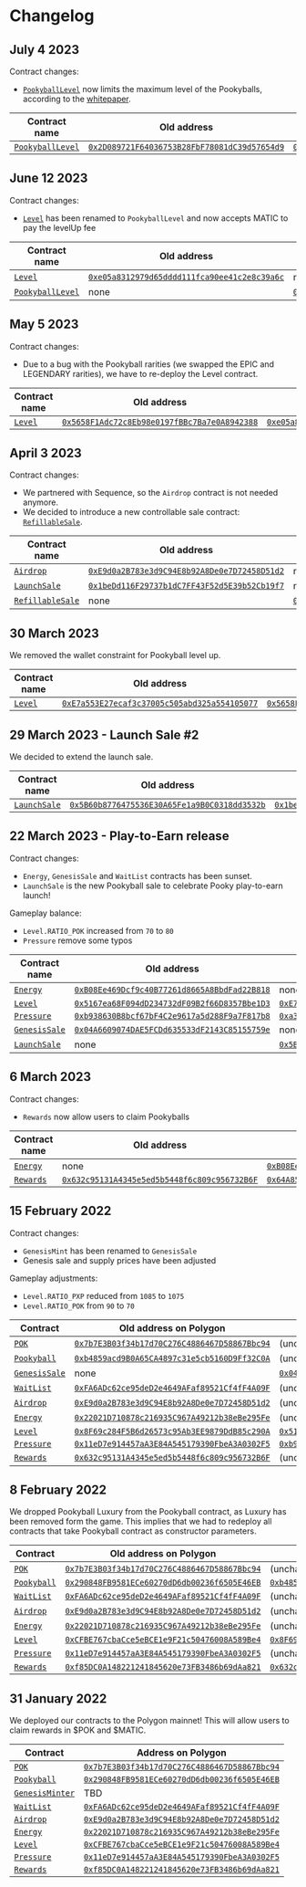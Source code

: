 # Changelog

## July 4 2023

Contract changes:

- [`PookyballLevel`](src/game/PookyballLevel.sol) now limits the maximum level of the Pookyballs, according to the [whitepaper](https://whitepaper.pooky.gg/pookyball-features/levelling-up).

| Contract name                                   | Old address                                                                                                                     | New address                                                                                                                     |
| ----------------------------------------------- | ------------------------------------------------------------------------------------------------------------------------------- | ------------------------------------------------------------------------------------------------------------------------------- |
| [`PookyballLevel`](src/game/PookyballLevel.sol) | [`0x2D089721F64036753B28FbF78081dC39d57654d9`](https://polygonscan.com/address/0x2D089721F64036753B28FbF78081dC39d57654d9#code) | [`0xeD494677cf1454ac962ECCA5940B2E787f3095Fc`](https://polygonscan.com/address/0xeD494677cf1454ac962ECCA5940B2E787f3095Fc#code) |

## June 12 2023

Contract changes:

- [`Level`](https://github.com/pooky-labs/smart-contracts/blob/519fd565f036802d6cec4ed18d18fc773f731979/src/game/Level.sol) has been renamed to `PookyballLevel` and now accepts MATIC to pay the levelUp fee

| Contract name                                                                                                             | Old address                                                                                                                     | New address                                                                                                                     |
| ------------------------------------------------------------------------------------------------------------------------- | ------------------------------------------------------------------------------------------------------------------------------- | ------------------------------------------------------------------------------------------------------------------------------- |
| [`Level`](https://github.com/pooky-labs/smart-contracts/blob/519fd565f036802d6cec4ed18d18fc773f731979/src/game/Level.sol) | [`0xe05a8312979d65dddd111fca90ee41c2e8c39a6c`](https://polygonscan.com/address/0xe05a8312979d65dddd111fca90ee41c2e8c39a6c#code) | none                                                                                                                            |
| [`PookyballLevel`](src/game/PookyballLevel.sol)                                                                           | none                                                                                                                            | [`0x2D089721F64036753B28FbF78081dC39d57654d9`](https://polygonscan.com/address/0x2D089721F64036753B28FbF78081dC39d57654d9#code) |

## May 5 2023

Contract changes:

- Due to a bug with the Pookyball rarities (we swapped the EPIC and LEGENDARY rarities), we have to re-deploy the Level contract.

| Contract name                                                                                                             | Old address                                                                                                                     | New address                                                                                                                     |
| ------------------------------------------------------------------------------------------------------------------------- | ------------------------------------------------------------------------------------------------------------------------------- | ------------------------------------------------------------------------------------------------------------------------------- |
| [`Level`](https://github.com/pooky-labs/smart-contracts/blob/519fd565f036802d6cec4ed18d18fc773f731979/src/game/Level.sol) | [`0x5658F1Adc72c8Eb98e0197fBBc7Ba7e0A8942388`](https://polygonscan.com/address/0x5658F1Adc72c8Eb98e0197fBBc7Ba7e0A8942388#code) | [`0xe05a8312979d65dddd111fca90ee41c2e8c39a6c`](https://polygonscan.com/address/0xe05a8312979d65dddd111fca90ee41c2e8c39a6c#code) |

## April 3 2023

Contract changes:

- We partnered with Sequence, so the `Airdrop` contract is not needed anymore.
- We decided to introduce a new controllable sale contract: [`RefillableSale`](contracts/mint/RefillableSale.sol).

| Contract name                                                                                                                                                                                                                         | Old address                                                                                                                     | New address                                                                                                                     |
| ------------------------------------------------------------------------------------------------------------------------------------------------------------------------------------------------------------------------------------- | ------------------------------------------------------------------------------------------------------------------------------- | ------------------------------------------------------------------------------------------------------------------------------- |
| [`Airdrop`](https://github.com/pooky-labs/smart-contracts/blob/c4910c271c78a0e49c7959a973aaeaeffe0107bd/https://github.com/pooky-labs/smart-contracts/blob/c4910c271c78a0e49c7959a973aaeaeffe0107bd/contracts/game/Airdrop.sol)       | [`0xE9d0a2B783e3d9C94E8b92A8De0e7D72458D51d2`](https://polygonscan.com/address/0xE9d0a2B783e3d9C94E8b92A8De0e7D72458D51d2#code) | none                                                                                                                            |
| [`LaunchSale`](https://github.com/pooky-labs/smart-contracts/blob/c4910c271c78a0e49c7959a973aaeaeffe0107bd/https://github.com/pooky-labs/smart-contracts/blob/c4910c271c78a0e49c7959a973aaeaeffe0107bd/contracts/mint/LaunchSale.sol) | [`0x1beDd116F29737b1dC7FF43F52d5E39b52Cb19f7`](https://polygonscan.com/address/0x1beDd116F29737b1dC7FF43F52d5E39b52Cb19f7#code) | none                                                                                                                            |
| [`RefillableSale`](contracts/mint/RefillableSale.sol)                                                                                                                                                                                 | none                                                                                                                            | [`0x57f48000b7573dd55963f15a1bf2490e43fee41c`](https://polygonscan.com/address/0x57f48000b7573dd55963f15a1bf2490e43fee41c#code) |

## 30 March 2023

We removed the wallet constraint for Pookyball level up.

| Contract name                                                                                                             | Old address                                                                                                                     | New address                                                                                                                     |
| ------------------------------------------------------------------------------------------------------------------------- | ------------------------------------------------------------------------------------------------------------------------------- | ------------------------------------------------------------------------------------------------------------------------------- |
| [`Level`](https://github.com/pooky-labs/smart-contracts/blob/519fd565f036802d6cec4ed18d18fc773f731979/src/game/Level.sol) | [`0xE7a553E27ecaf3c37005c505abd325a554105077`](https://polygonscan.com/address/0xE7a553E27ecaf3c37005c505abd325a554105077#code) | [`0x5658F1Adc72c8Eb98e0197fBBc7Ba7e0A8942388`](https://polygonscan.com/address/0x5658F1Adc72c8Eb98e0197fBBc7Ba7e0A8942388#code) |

## 29 March 2023 - Launch Sale #2

We decided to extend the launch sale.

| Contract name                                                                                                                             | Old address                                                                                                                     | New address                                                                                                                     |
| ----------------------------------------------------------------------------------------------------------------------------------------- | ------------------------------------------------------------------------------------------------------------------------------- | ------------------------------------------------------------------------------------------------------------------------------- |
| [`LaunchSale`](https://github.com/pooky-labs/smart-contracts/blob/c4910c271c78a0e49c7959a973aaeaeffe0107bd/contracts/mint/LaunchSale.sol) | [`0x5B60b8776475536E30A65Fe1a9B0C0318dd3532b`](https://polygonscan.com/address/0x5B60b8776475536E30A65Fe1a9B0C0318dd3532b#code) | [`0x1beDd116F29737b1dC7FF43F52d5E39b52Cb19f7`](https://polygonscan.com/address/0x1beDd116F29737b1dC7FF43F52d5E39b52Cb19f7#code) |

## 22 March 2023 - Play-to-Earn release

Contract changes:

- `Energy`, `GenesisSale` and `WaitList` contracts has been sunset.
- `LaunchSale` is the new Pookyball sale to celebrate Pooky play-to-earn launch!

Gameplay balance:

- `Level.RATIO_POK` increased from `70` to `80`
- `Pressure` remove some typos

| Contract name                                                                                                                               | Old address                                                                                                                     | New address                                                                                                                     |
| ------------------------------------------------------------------------------------------------------------------------------------------- | ------------------------------------------------------------------------------------------------------------------------------- | ------------------------------------------------------------------------------------------------------------------------------- |
| [`Energy`](https://github.com/pooky-labs/smart-contracts/blob/6fd0efb6f866b4b40049befd225872a335b44476/contracts/game/Energy.sol)           | [`0xB08Ee469Dcf9c40B77261d8665A8BbdFad22B818`](https://polygonscan.com/address/0xB08Ee469Dcf9c40B77261d8665A8BbdFad22B818#code) | none                                                                                                                            |
| [`Level`](https://github.com/pooky-labs/smart-contracts/blob/519fd565f036802d6cec4ed18d18fc773f731979/src/game/Level.soll)                  | [`0x5167ea68F094dD234732dF09B2f66D8357Bbe1D3`](https://polygonscan.com/address/0x5167ea68F094dD234732dF09B2f66D8357Bbe1D3#code) | [`0xE7a553E27ecaf3c37005c505abd325a554105077`](https://polygonscan.com/address/0xE7a553E27ecaf3c37005c505abd325a554105077#code) |
| [`Pressure`](contracts/game/Pressure.sol)                                                                                                   | [`0xb938630B8bcf67bF4C2e9617a5d288F9a7F817b8`](https://polygonscan.com/address/0xb938630B8bcf67bF4C2e9617a5d288F9a7F817b8#code) | [`0xa34223AD4d42CB041056287784FE1F91a7e5b21A`](https://polygonscan.com/address/0xa34223AD4d42CB041056287784FE1F91a7e5b21A#code) |
| [`GenesisSale`](https://github.com/pooky-labs/smart-contracts/blob/08e1b5cc855e319ae376a1499183561eceae37b7/contracts/mint/GenesisSale.sol) | [`0x04A6609074DAE5FCDd635533dF2143C85155759e`](https://polygonscan.com/address/0x04A6609074DAE5FCDd635533dF2143C85155759e#code) | none                                                                                                                            |
| [`LaunchSale`](https://github.com/pooky-labs/smart-contracts/blob/c4910c271c78a0e49c7959a973aaeaeffe0107bd/contracts/mint/LaunchSale.sol)   | none                                                                                                                            | [`0x5B60b8776475536E30A65Fe1a9B0C0318dd3532b`](https://polygonscan.com/address/0x5B60b8776475536E30A65Fe1a9B0C0318dd3532b#code) |

## 6 March 2023

Contract changes:

- `Rewards` now allow users to claim Pookyballs

| Contract name                                                                                                                     | Old address                                                                                                                     | New address                                                                                                                     |
| --------------------------------------------------------------------------------------------------------------------------------- | ------------------------------------------------------------------------------------------------------------------------------- | ------------------------------------------------------------------------------------------------------------------------------- |
| [`Energy`](https://github.com/pooky-labs/smart-contracts/blob/6fd0efb6f866b4b40049befd225872a335b44476/contracts/game/Energy.sol) | none                                                                                                                            | [`0xB08Ee469Dcf9c40B77261d8665A8BbdFad22B818`](https://polygonscan.com/address/0xB08Ee469Dcf9c40B77261d8665A8BbdFad22B818#code) |
| [`Rewards`](contracts/game/Rewards.sol)                                                                                           | [`0x632c95131A4345e5ed5b5448f6c809c956732B6F`](https://polygonscan.com/address/0x632c95131A4345e5ed5b5448f6c809c956732B6F#code) | [`0x64A85fb2Ca5ebdC70cBa233a7Ea94672BeF5B372`](https://polygonscan.com/address/0x64A85fb2Ca5ebdC70cBa233a7Ea94672BeF5B372#code) |

## 15 February 2022

Contract changes:

- `GenesisMint` has been renamed to `GenesisSale`
- Genesis sale and supply prices have been adjusted

Gameplay adjustments:

- `Level.RATIO_PXP` reduced from `1085` to `1075`
- `Level.RATIO_POK` from `90` to `70`

| Contract                                                                                                                                    | Old address on Polygon                                                                                                          | New address on Polygon                                                                                                          |
| ------------------------------------------------------------------------------------------------------------------------------------------- | ------------------------------------------------------------------------------------------------------------------------------- | ------------------------------------------------------------------------------------------------------------------------------- |
| [`POK`](contracts/tokens/POK.sol)                                                                                                           | [`0x7b7E3B03f34b17d70C276C4886467D58867Bbc94`](https://polygonscan.com/address/0x7b7E3B03f34b17d70C276C4886467D58867Bbc94#code) | (unchanged)                                                                                                                     |
| [`Pookyball`](contracts/tokens/Pookyball.sol)                                                                                               | [`0xb4859acd9B0A65CA4897c31e5cb5160D9Ff32C0A`](https://polygonscan.com/address/0xb4859acd9B0A65CA4897c31e5cb5160D9Ff32C0A#code) | (unchanged)                                                                                                                     |
| [`GenesisSale`](https://github.com/pooky-labs/smart-contracts/blob/08e1b5cc855e319ae376a1499183561eceae37b7/contracts/mint/GenesisSale.sol) | none                                                                                                                            | [`0x04A6609074DAE5FCDd635533dF2143C85155759e`](https://polygonscan.com/address/0x04A6609074DAE5FCDd635533dF2143C85155759e#code) |
| [`WaitList`](https://github.com/pooky-labs/smart-contracts/blob/08e1b5cc855e319ae376a1499183561eceae37b7/contracts/mint/WaitList.sol)       | [`0xFA6ADc62ce95deD2e4649AFaf89521Cf4fF4A09F`](https://polygonscan.com/address/0xFA6ADc62ce95deD2e4649AFaf89521Cf4fF4A09F#code) | (unchanged)                                                                                                                     |
| [`Airdrop`](https://github.com/pooky-labs/smart-contracts/blob/c4910c271c78a0e49c7959a973aaeaeffe0107bd/contracts/game/Airdrop.sol)         | [`0xE9d0a2B783e3d9C94E8b92A8De0e7D72458D51d2`](https://polygonscan.com/address/0xE9d0a2B783e3d9C94E8b92A8De0e7D72458D51d2#code) | (unchanged)                                                                                                                     |
| [`Energy`](https://github.com/pooky-labs/smart-contracts/blob/6fd0efb6f866b4b40049befd225872a335b44476/contracts/game/Energy.sol)           | [`0x22021D710878c216935C967A49212b38eBe295Fe`](https://polygonscan.com/address/0x22021D710878c216935C967A49212b38eBe295Fe#code) | (unchanged)                                                                                                                     |
| [`Level`](https://github.com/pooky-labs/smart-contracts/blob/519fd565f036802d6cec4ed18d18fc773f731979/src/game/Level.soll)                  | [`0x8F69c284F5B6d26573c95Ab3EE9879DdB85c290A`](https://polygonscan.com/address/0x8F69c284F5B6d26573c95Ab3EE9879DdB85c290A#code) | [`0x5167ea68F094dD234732dF09B2f66D8357Bbe1D3`](https://polygonscan.com/address/0x5167ea68F094dD234732dF09B2f66D8357Bbe1D3#code) |
| [`Pressure`](contracts/game/Pressure.sol)                                                                                                   | [`0x11eD7e914457aA3E84A545179390FbeA3A0302F5`](https://polygonscan.com/address/0x11eD7e914457aA3E84A545179390FbeA3A0302F5#code) | [`0xb938630B8bcf67bF4C2e9617a5d288F9a7F817b8`](https://polygonscan.com/address/0xb938630B8bcf67bF4C2e9617a5d288F9a7F817b8#code) |
| [`Rewards`](contracts/game/Rewards.sol)                                                                                                     | [`0x632c95131A4345e5ed5b5448f6c809c956732B6F`](https://polygonscan.com/address/0x632c95131A4345e5ed5b5448f6c809c956732B6F#code) | (unchanged)                                                                                                                     |

## 8 February 2022

We dropped Pookyball Luxury from the Pookyball contract, as Luxury has been removed form the game.
This implies that we had to redeploy all contracts that take Pookyball contract as constructor parameters.

| Contract                                                                                                                              | Old address on Polygon                                                                                                          | New address on Polygon                                                                                                          |
| ------------------------------------------------------------------------------------------------------------------------------------- | ------------------------------------------------------------------------------------------------------------------------------- | ------------------------------------------------------------------------------------------------------------------------------- |
| [`POK`](contracts/tokens/POK.sol)                                                                                                     | [`0x7b7E3B03f34b17d70C276C4886467D58867Bbc94`](https://polygonscan.com/address/0x7b7E3B03f34b17d70C276C4886467D58867Bbc94#code) | (unchanged)                                                                                                                     |
| [`Pookyball`](contracts/tokens/Pookyball.sol)                                                                                         | [`0x290848FB9581ECe60270dD6db00236f6505E46EB`](https://polygonscan.com/address/0x290848FB9581ECe60270dD6db00236f6505E46EB#code) | [`0xb4859acd9B0A65CA4897c31e5cb5160D9Ff32C0A`](https://polygonscan.com/address/0xb4859acd9B0A65CA4897c31e5cb5160D9Ff32C0A#code) |
| [`WaitList`](https://github.com/pooky-labs/smart-contracts/blob/08e1b5cc855e319ae376a1499183561eceae37b7/contracts/mint/WaitList.sol) | [`0xFA6ADc62ce95deD2e4649AFaf89521Cf4fF4A09F`](https://polygonscan.com/address/0xFA6ADc62ce95deD2e4649AFaf89521Cf4fF4A09F#code) | (unchanged)                                                                                                                     |
| [`Airdrop`](https://github.com/pooky-labs/smart-contracts/blob/c4910c271c78a0e49c7959a973aaeaeffe0107bd/contracts/game/Airdrop.sol)   | [`0xE9d0a2B783e3d9C94E8b92A8De0e7D72458D51d2`](https://polygonscan.com/address/0xE9d0a2B783e3d9C94E8b92A8De0e7D72458D51d2#code) | (unchanged)                                                                                                                     |
| [`Energy`](https://github.com/pooky-labs/smart-contracts/blob/6fd0efb6f866b4b40049befd225872a335b44476/contracts/game/Energy.sol)     | [`0x22021D710878c216935C967A49212b38eBe295Fe`](https://polygonscan.com/address/0x22021D710878c216935C967A49212b38eBe295Fe#code) | (unchanged)                                                                                                                     |
| [`Level`](https://github.com/pooky-labs/smart-contracts/blob/519fd565f036802d6cec4ed18d18fc773f731979/src/game/Level.soll)            | [`0xCFBE767cbaCce5eBCE1e9F21c50476008A589Be4`](https://polygonscan.com/address/0xCFBE767cbaCce5eBCE1e9F21c50476008A589Be4#code) | [`0x8F69c284F5B6d26573c95Ab3EE9879DdB85c290A`](https://polygonscan.com/address/0x8F69c284F5B6d26573c95Ab3EE9879DdB85c290A#code) |
| [`Pressure`](contracts/game/Pressure.sol)                                                                                             | [`0x11eD7e914457aA3E84A545179390FbeA3A0302F5`](https://polygonscan.com/address/0x11eD7e914457aA3E84A545179390FbeA3A0302F5#code) | (unchanged)                                                                                                                     |
| [`Rewards`](contracts/game/Rewards.sol)                                                                                               | [`0xf85DC0A148221241845620e73FB3486b69dAa821`](https://polygonscan.com/address/0xf85DC0A148221241845620e73FB3486b69dAa821#code) | [`0x632c95131A4345e5ed5b5448f6c809c956732B6F`](https://polygonscan.com/address/0x632c95131A4345e5ed5b5448f6c809c956732B6F#code) |

## 31 January 2022

We deployed our contracts to the Polygon mainnet! This will allow users to claim rewards in $POK and $MATIC.

| Contract                                                                                                                                        | Address on Polygon                                                                                                              |
| ----------------------------------------------------------------------------------------------------------------------------------------------- | ------------------------------------------------------------------------------------------------------------------------------- |
| [`POK`](contracts/tokens/POK.sol)                                                                                                               | [`0x7b7E3B03f34b17d70C276C4886467D58867Bbc94`](https://polygonscan.com/address/0x7b7E3B03f34b17d70C276C4886467D58867Bbc94#code) |
| [`Pookyball`](contracts/tokens/Pookyball.sol)                                                                                                   | [`0x290848FB9581ECe60270dD6db00236f6505E46EB`](https://polygonscan.com/address/0x290848FB9581ECe60270dD6db00236f6505E46EB#code) |
| [`GenesisMinter`](https://github.com/pooky-labs/smart-contracts/blob/f054edbd87a4f7b75c8fd1708c73af2d190c3491/contracts/mint/GenesisMinter.sol) | TBD                                                                                                                             |
| [`WaitList`](https://github.com/pooky-labs/smart-contracts/blob/08e1b5cc855e319ae376a1499183561eceae37b7/contracts/mint/WaitList.sol)           | [`0xFA6ADc62ce95deD2e4649AFaf89521Cf4fF4A09F`](https://polygonscan.com/address/0xFA6ADc62ce95deD2e4649AFaf89521Cf4fF4A09F#code) |
| [`Airdrop`](https://github.com/pooky-labs/smart-contracts/blob/c4910c271c78a0e49c7959a973aaeaeffe0107bd/contracts/game/Airdrop.sol)             | [`0xE9d0a2B783e3d9C94E8b92A8De0e7D72458D51d2`](https://polygonscan.com/address/0xE9d0a2B783e3d9C94E8b92A8De0e7D72458D51d2#code) |
| [`Energy`](https://github.com/pooky-labs/smart-contracts/blob/6fd0efb6f866b4b40049befd225872a335b44476/contracts/game/Energy.sol)               | [`0x22021D710878c216935C967A49212b38eBe295Fe`](https://polygonscan.com/address/0x22021D710878c216935C967A49212b38eBe295Fe#code) |
| [`Level`](https://github.com/pooky-labs/smart-contracts/blob/519fd565f036802d6cec4ed18d18fc773f731979/src/game/Level.soll)                      | [`0xCFBE767cbaCce5eBCE1e9F21c50476008A589Be4`](https://polygonscan.com/address/0xCFBE767cbaCce5eBCE1e9F21c50476008A589Be4#code) |
| [`Pressure`](contracts/game/Pressure.sol)                                                                                                       | [`0x11eD7e914457aA3E84A545179390FbeA3A0302F5`](https://polygonscan.com/address/0x11eD7e914457aA3E84A545179390FbeA3A0302F5#code) |
| [`Rewards`](contracts/game/Rewards.sol)                                                                                                         | [`0xf85DC0A148221241845620e73FB3486b69dAa821`](https://polygonscan.com/address/0xf85DC0A148221241845620e73FB3486b69dAa821#code) |
